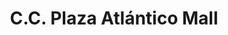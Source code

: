 ---
title: "C.C. Plaza Atlántico Mall"
url: /ciudad-guayana-puerto-ordaz/c-c-plaza-atlantico-mall/
shop: Einkaufszentrum
---
